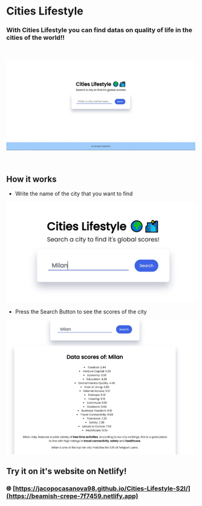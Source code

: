 # Cities Lifestyle 

### With Cities Lifestyle you can find datas on quality of life in the cities of the world!!

&nbsp;

<img src="https://github.com/JacopoCasanova98/Cities-Lifestyle/blob/main/src/github-img/Home.JPG" width="500"/> 

&nbsp;

## How it works


* Write the name of the city that you want to find &nbsp; &nbsp;
&nbsp;
<img src="https://github.com/JacopoCasanova98/Cities-Lifestyle/blob/main/src/github-img/Write%20City.JPG" width="700"/>  


* Press the Search Button to see the scores of the city &nbsp; &nbsp; 
&nbsp;
<img src="https://github.com/JacopoCasanova98/Cities-Lifestyle/blob/main/src/github-img/Find%20Scores.JPG" width="600"/>


## Try it on it's website on Netlify!
### 🌐 [https://jacopocasanova98.github.io/Cities-Lifestyle-S2I/](https://beamish-crepe-7f7459.netlify.app)

